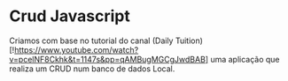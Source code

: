 # Crud Javascript

Criamos com base no tutorial do canal (Daily Tuition)[!https://www.youtube.com/watch?v=pcelNF8Ckhk&t=1147s&pp=qAMBugMGCgJwdBAB] uma aplicação que realiza um CRUD num banco de dados Local.
